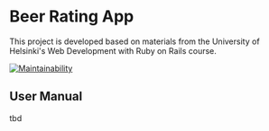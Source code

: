 # Beer Rating App

This project is developed based on materials from the University of Helsinki's Web Development with Ruby on Rails course.

[![Maintainability](https://api.codeclimate.com/v1/badges/c6aa97630f596e583a4b/maintainability)](https://codeclimate.com/github/sohvip/rate-beer/maintainability)

## User Manual
tbd 
